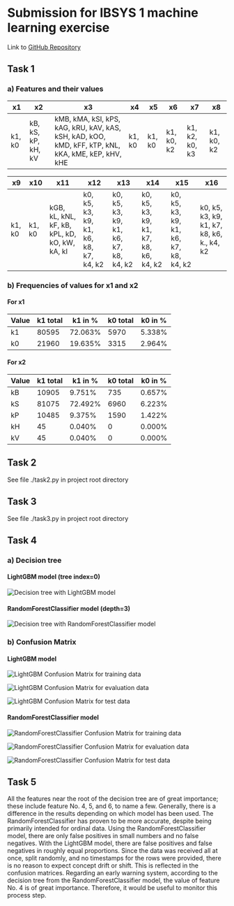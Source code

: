 # Submission for IBSYS 1 machine learning exercise

<!-- View with [ctrl]+[shift]+[v] -->

Link to [GitHub Repository](https://github.com/Eremenko-Maxim/ibsys1-ml)

## Task 1

### a) Features and their values

| x1             | x2                              | x3                                                                                       | x4        | x5        | x6        | x7               | x8        |
|----------------|--------------------------------|------------------------------------------------------------------------------------------|-----------|-----------|-----------|------------------|-----------|
| k1, k0         | kB, kS, kP, kH, kV            | kMB, kMA, kSI, kPS, kAG, kRU, kAV, kAS, kSH, kAD, kOO, kMD, kFF, kTP, kNL, kKA, kME, kEP, kHV, kHE | k1, k0    | k1, k0    | k1, k0, k2 | k1, k2, k0, k3   | k1, k0, k2 |

| x9             | x10      | x11                                      | x12                                            | x13                                            | x14                                            | x15                                            | x16                                      |
|----------------|----------|------------------------------------------|------------------------------------------------|------------------------------------------------|------------------------------------------------|------------------------------------------------|------------------------------------------|
| k1, k0         | k1, k0   | kGB, kL, kNL, kF, kB, kPL, kD, kO, kW, kA, kI | k0, k5, k3, k9, k1, k6, k8, k7, k4, k2         | k0, k5, k3, k9, k1, k6, k7, k8, k4, k2         | k0, k5, k3, k9, k1, k7, k8, k6, k4, k2         | k0, k5, k3, k9, k1, k6, k7, k8, k4, k2         | k0, k5, k3, k9, k1, k7, k8, k6, k., k4, k2 |

### b) Frequencies of values for x1 and x2

#### For x1

| Value     | k1 total   | k1 in %    | k0 total   | k0 in %    |
|-----------|------------|------------|------------|------------|
| k1        | 80595      | 72.063%    | 5970       | 5.338%     |
| k0        | 21960      | 19.635%    | 3315       | 2.964%     |

#### For x2

| Value     | k1 total   | k1  in %   | k0 total   | k0 in %    |
|-----------|------------|------------|------------|------------|
| kB        | 10905      | 9.751%     | 735        | 0.657%     |
| kS        | 81075      | 72.492%    | 6960       | 6.223%     |
| kP        | 10485      | 9.375%     | 1590       | 1.422%     |
| kH        | 45         | 0.040%     | 0          | 0.000%     |
| kV        | 45         | 0.040%     | 0          | 0.000%     |

## Task 2

See file ./task2.py in project root directory

## Task 3

See file ./task3.py in project root directory

## Task 4

### a) Decision tree

#### LightGBM model (tree index=0)

![Decision tree with LightGBM model](./images/tree.png)

#### RandomForestClassifier model (depth=3)

![Decision tree with RandomForestClassifier model](./images/rf_tree_with_depth_3.png)

### b) Confusion Matrix

#### LightGBM model

![LightGBM Confusion Matrix for training data](./images/confusion_matrix_training_data.png)

![LightGBM Confusion Matrix for evaluation data](./images/confusion_matrix_evaluation_data.png)

![LightGBM Confusion Matrix for test data](./images/confusion_matrix_test_data.png)

#### RandomForestClassifier model

![RandomForestClassifier Confusion Matrix for training data](./images/rf_confusion_matrix_training_data.png)

![RandomForestClassifier Confusion Matrix for evaluation data](./images/rf_confusion_matrix_evaluation_data.png)

![RandomForestClassifier Confusion Matrix for test data](./images/rf_confusion_matrix_test_data.png)

## Task 5

All the features near the root of the decision tree are of great importance; these include feature No. 4, 5, and 6, to name a few.
Generally, there is a difference in the results depending on which model has been used. The RandomForestClassifier has proven to be more accurate, despite being primarily intended for ordinal data.
Using the RandomForestClassifier model, there are only false positives in small numbers and no false negatives.
With the LightGBM model, there are false positives and false negatives in roughly equal proportions.
Since the data was received all at once, split randomly, and no timestamps for the rows were provided, there is no reason to expect concept drift or shift. This is reflected in the confusion matrices.
Regarding an early warning system, according to the decision tree from the RandomForestClassifier model, the value of feature No. 4 is of great importance. Therefore, it would be useful to monitor this process step.
